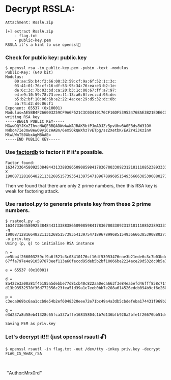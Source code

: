 # Decrypt RSSLA:
```
Attachment: RsslA.zip
```
```
[+] extract RsslA.zip 
	- flag.txt
	- public-key.pem
RSSLA it's a hint to use openssl🔐
```

### Check for public key: public.key
```
$ openssl rsa -in public-key.pem -pubin -text -modulus
Public-Key: (640 bit)
Modulus:
    00:ae:5b:b4:f2:66:00:32:59:cf:9a:6f:52:1c:3c:
    03:41:01:76:cf:16:df:53:95:34:76:ea:e3:b2:1e:
    de:6c:3c:7b:03:bd:ca:20:b3:1c:00:67:ff:a7:97:
    e4:e9:10:59:78:73:ee:f1:13:a6:0f:ec:cd:95:de:
    b5:b2:bf:10:06:6b:e2:22:4a:ce:29:d5:32:dc:0b:
    5a:74:d2:d0:06:f1
Exponent: 65537 (0x10001)
Modulus=AE5BB4F266003259CF9A6F521C3C03410176CF16DF53953476EAE3B21EDE6C3C7B03BDCA20B31C0067FFA797E4E910597873EEF113A60FECCD95DEB5B2BF10066BE2224ACE29D532DC0B5A74D2D006F1
writing RSA key
-----BEGIN PUBLIC KEY-----
MGwwDQYJKoZIhvcNAQEBBQADWwAwWAJRAK5btPJmADJZz5pvUhw8A0EBds8W31OV
NHbq47Ie3mw8ewO9yiCzHABn/6eX5OkQWXhz7vETpg/szZXetbK/EAZr4iJKzinV
MtwLWnTS0AbxAgMBAAE=
-----END PUBLIC KEY-----
```

### Use [factordb](https://factordb.com/index.php?query=3107418240490043721350750035888567930037346022842727545720161948823206440518081504556346829671723286782437916272838033415471073108501919548529007337724822783525742386454014691736602477652346609) to factor it if it's possible.
```
Factor found: 1634733645809253848443133883865090859841783670033092312181110852389333100104508151212118167511579 X 1900871281664822113126851573935413975471896789968515493666638539088027103802104498957191261465571
```
Then we found that there are only 2 prime numbers, then this RSA key is weak for factoring attack.



### Use rsatool.py to generate private key from these 2 prime numbers.
```
$ rsatool.py -p 1634733645809253848443133883865090859841783670033092312181110852389333100104508151212118167511579 -q 1900871281664822113126851573935413975471896789968515493666638539088027103802104498957191261465571 -o priv.key
Using (p, q) to initialise RSA instance

n =
ae5bb4f266003259cf9a6f521c3c03410176cf16df53953476eae3b21ede6c3c7b03bdca20b31c00
67ffa797e4e910597873eef113a60feccd95deb5b2bf10066be2224ace29d532dc0b5a74d2d006f1

e = 65537 (0x10001)

d =
8a422e3a08a81f45185a5debbe77d81cb40c822aa0eca663f3e84ea5efd46fff858c71f2d5fb3137
d13b93532570f36d772356c23fea51d39a1e7eeb0bb7e208a614526edcb094b9cf6e260ade687c01

p =
c3eca069bc6aa1ccb8e54b2ef6048320eee72e71bc49a4a3db5cbdefeba174431f969b29548be21b

q =
e3d237a8d58eb41328c65fca337affe16835804c1b7d136bfb920a2bfe1f26670bb51d47b0242be3

Saving PEM as priv.key
```

### Let's decrypt it!!! (just openssl rsautl 🔓)
```author:Mrx0rd
$ openssl rsautl -in flag.txt -out /dev/tty -inkey priv.key -decrypt
FLAG_IS_WeAK_rSA
```

​																																																		

​																																																		''Author:Mrx0rd''
